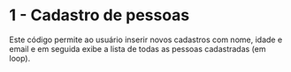 # 1 - Cadastro de pessoas 

Este código permite ao usuário inserir  novos cadastros com nome, idade e email e em seguida exibe a lista de todas as pessoas cadastradas (em loop).
